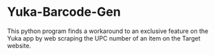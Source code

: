 # Yuka-Barcode-Gen
This python program finds a workaround to an exclusive feature on the Yuka app by web scraping the UPC number of an item on the Target website.
